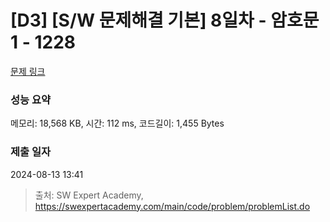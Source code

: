 # [D3] [S/W 문제해결 기본] 8일차 - 암호문1 - 1228 

[문제 링크](https://swexpertacademy.com/main/code/problem/problemDetail.do?contestProbId=AV14w-rKAHACFAYD) 

### 성능 요약

메모리: 18,568 KB, 시간: 112 ms, 코드길이: 1,455 Bytes

### 제출 일자

2024-08-13 13:41



> 출처: SW Expert Academy, https://swexpertacademy.com/main/code/problem/problemList.do